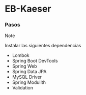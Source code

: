 # EB-Kaeser

### Pasos

> [!NOTE] 
> Instalar las siguientes dependencias
>   - Lombok
>   - Spring Boot DevTools
>   - Spring Web
>   - Spring Data JPA
>   - MySQL Driver
>   - Spring Modulith
>   - Validation